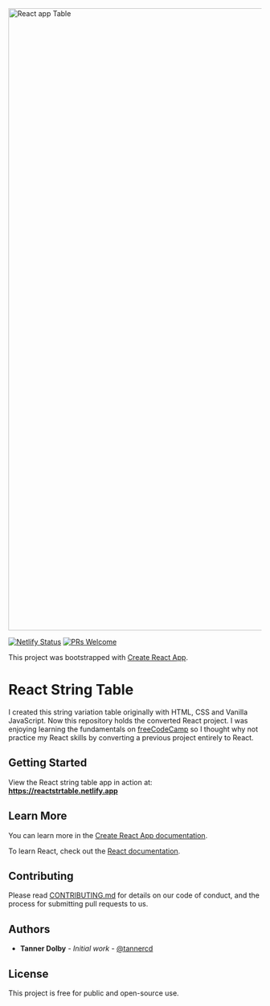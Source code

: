 <img width="1240" alt="React app Table" src="https://user-images.githubusercontent.com/48612525/84092739-2dbcb680-a9ad-11ea-9359-73e7d0fe6412.png">

[![Netlify Status](https://api.netlify.com/api/v1/badges/f02ad181-3a08-4549-b94e-e35889ae8f47/deploy-status)](https://app.netlify.com/sites/reactstrtable/deploys)
[![PRs Welcome](https://img.shields.io/badge/PRs-welcome-brightgreen.svg?style=flat-square)](http://makeapullrequest.com)

This project was bootstrapped with [Create React App](https://github.com/facebook/create-react-app).

# React String Table
I created this string variation table originally with HTML, CSS and Vanilla JavaScript. Now this repository holds the converted React project. I was enjoying learning the fundamentals on [freeCodeCamp](https://freeCodeCamp.org) so I thought why not practice my React skills by converting a previous project entirely to React.

## Getting Started
View the React string table app in action at: **https://reactstrtable.netlify.app**

## Learn More

You can learn more in the [Create React App documentation](https://facebook.github.io/create-react-app/docs/getting-started).

To learn React, check out the [React documentation](https://reactjs.org/).

## Contributing

Please read [CONTRIBUTING.md](https://github.com/tannercd/typescript-pokedex/blob/master/CONTRIBUTING.md) for details on our code of conduct, and the process for submitting pull requests to us.

## Authors

* **Tanner Dolby** - *Initial work* - [@tannercd](https://github.com/tannercd)

## License

This project is free for public and open-source use.

